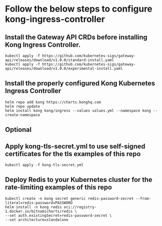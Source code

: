 # Follow the below steps to configure kong-ingress-controller

## Install the Gateway API CRDs before installing Kong Ingress Controller.
    kubectl apply -f https://github.com/kubernetes-sigs/gateway-api/releases/download/v1.0.0/standard-install.yaml
    kubectl apply -f https://github.com/kubernetes-sigs/gateway-api/releases/download/v1.0.0/experimental-install.yaml
## Install the properly configured Kong Kubernetes Ingress Controller
    helm repo add kong https://charts.konghq.com
    helm repo update
    helm install kong kong/ingress --values values.yml --namespace kong --create-namespace
## Optional

## Apply kong-tls-secret.yml to use self-signed certificates for the tls examples of this repo
    kubectl apply -f kong-tls-secret.yml

## Deploy Redis to your Kubernetes cluster for the rate-limiting examples of this repo
    kubectl create -n kong secret generic redis-password-secret --from-literal=redis-password=PASSWORD
    helm install -n kong redis oci://registry-1.docker.io/bitnamicharts/redis \
    --set auth.existingSecret=redis-password-secret \
    --set architecture=standalone
